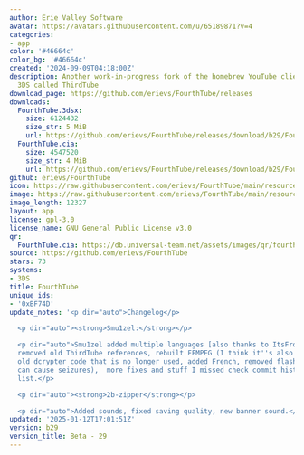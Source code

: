 ```yaml
---
author: Erie Valley Software
avatar: https://avatars.githubusercontent.com/u/65189871?v=4
categories:
- app
color: '#46664c'
color_bg: '#46664c'
created: '2024-09-09T04:18:00Z'
description: Another work-in-progress fork of the homebrew YouTube client for the
  3DS called ThirdTube
download_page: https://github.com/erievs/FourthTube/releases
downloads:
  FourthTube.3dsx:
    size: 6124432
    size_str: 5 MiB
    url: https://github.com/erievs/FourthTube/releases/download/b29/FourthTube.3dsx
  FourthTube.cia:
    size: 4547520
    size_str: 4 MiB
    url: https://github.com/erievs/FourthTube/releases/download/b29/FourthTube.cia
github: erievs/FourthTube
icon: https://raw.githubusercontent.com/erievs/FourthTube/main/resource/icon.png
image: https://raw.githubusercontent.com/erievs/FourthTube/main/resource/banner.png
image_length: 12327
layout: app
license: gpl-3.0
license_name: GNU General Public License v3.0
qr:
  FourthTube.cia: https://db.universal-team.net/assets/images/qr/fourthtube-cia.png
source: https://github.com/erievs/FourthTube
stars: 73
systems:
- 3DS
title: FourthTube
unique_ids:
- '0xBF74D'
update_notes: '<p dir="auto">Changelog</p>

  <p dir="auto"><strong>Smu1zel:</strong></p>

  <p dir="auto">Smu1zel added multiple languages [also thanks to ItsFrocat for German)],
  removed old ThirdTube references, rebuilt FFMPEG (I think it''s also newer), removed
  old dcrypter code that is no longer used, added French, removed flash (because it
  can cause seizures),  more fixes and stuff I missed check commit history for a full
  list.</p>

  <p dir="auto"><strong>2b-zipper</strong></p>

  <p dir="auto">Added sounds, fixed saving quality, new banner sound.</p>'
updated: '2025-01-12T17:01:51Z'
version: b29
version_title: Beta - 29
---
```

